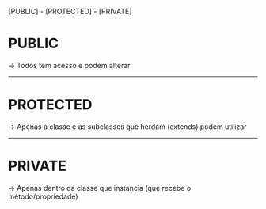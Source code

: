 [PUBLIC]  -  [PROTECTED]  -  [PRIVATE]


# PUBLIC

-> Todos tem acesso e podem alterar

------------------------------------
# PROTECTED

-> Apenas a classe e as subclasses que herdam (extends) podem utilizar

------------------------------------
# PRIVATE

-> Apenas dentro da classe que instancia (que recebe o método/propriedade)